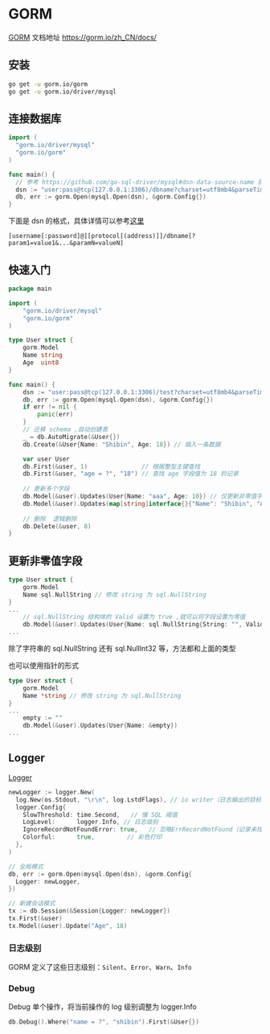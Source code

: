 # GORM

[GORM](https://gorm.io/) 文档地址 https://gorm.io/zh_CN/docs/

## 安装

```bash
go get -u gorm.io/gorm
go get -u gorm.io/driver/mysql
```

## 连接数据库

```go
import (
  "gorm.io/driver/mysql"
  "gorm.io/gorm"
)

func main() {
  // 参考 https://github.com/go-sql-driver/mysql#dsn-data-source-name 获取详情
  dsn := "user:pass@tcp(127.0.0.1:3306)/dbname?charset=utf8mb4&parseTime=True&loc=Local"
  db, err := gorm.Open(mysql.Open(dsn), &gorm.Config{})
}
```
下面是 dsn 的格式，具体详情可以参考[这里](https://github.com/go-sql-driver/mysql#dsn-data-source-name)
```
[username[:password]@][protocol[(address)]]/dbname[?param1=value1&...&paramN=valueN]
```

## 快速入门

```go
package main

import (
	"gorm.io/driver/mysql"
	"gorm.io/gorm"
)

type User struct {
	gorm.Model
	Name string
	Age  uint8
}

func main() {
	dsn := "user:pass@tcp(127.0.0.1:3306)/test?charset=utf8mb4&parseTime=True&loc=Local"
	db, err := gorm.Open(mysql.Open(dsn), &gorm.Config{})
	if err != nil {
		panic(err)
	}
	// 迁移 schema ,自动创建表
	_ = db.AutoMigrate(&User{})
	db.Create(&User{Name: "Shibin", Age: 18}) // 插入一条数据

	var user User
	db.First(&user, 1)               // 根据整型主键查找
	db.First(&user, "age = ?", "18") // 查找 age 字段值为 18 的记录
  
	// 更新多个字段
	db.Model(&user).Updates(User{Name: "aaa", Age: 10}) // 仅更新非零值字段
	db.Model(&user).Updates(map[string]interface{}{"Name": "Shibin", "Age": 17})
	
	// 删除  逻辑删除
	db.Delete(&user, 8)
}
```

## 更新非零值字段
```go
type User struct {
	gorm.Model
	Name sql.NullString // 修改 string 为 sql.NullString
}
...
	// sql.NullString 结构体的 Valid 设置为 true ,就可以将字段设置为零值
	db.Model(&user).Updates(User{Name: sql.NullString{String: "", Valid: true}})
...
```
除了字符串的 sql.NullString 还有 sql.NullInt32 等，方法都和上面的类型

也可以使用指针的形式
```go
type User struct {
	gorm.Model
	Name *string // 修改 string 为 sql.NullString
}
...
	empty := ""
	db.Model(&user).Updates(User{Name: &empty})
...
```
## Logger

[Logger](https://gorm.io/zh_CN/docs/logger.html)

```go
newLogger := logger.New(
  log.New(os.Stdout, "\r\n", log.LstdFlags), // io writer（日志输出的目标，前缀和日志包含的内容——译者注）
  logger.Config{
    SlowThreshold: time.Second,   // 慢 SQL 阈值
    LogLevel:      logger.Info, // 日志级别
    IgnoreRecordNotFoundError: true,   // 忽略ErrRecordNotFound（记录未找到）错误
    Colorful:      true,         // 彩色打印
  },
)

// 全局模式
db, err := gorm.Open(mysql.Open(dsn), &gorm.Config{
  Logger: newLogger,
})

// 新建会话模式
tx := db.Session(&Session{Logger: newLogger})
tx.First(&user)
tx.Model(&user).Update("Age", 18)
```

### 日志级别

GORM 定义了这些日志级别：`Silent`、`Error`、`Warn`、`Info`

### Debug

Debug 单个操作，将当前操作的 log 级别调整为 logger.Info

```go
db.Debug().Where("name = ?", "shibin").First(&User{})
```